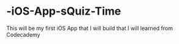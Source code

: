 # -iOS-App-sQuiz-Time
This will be my first iOS App that I will build that I will learned from Codecademy
